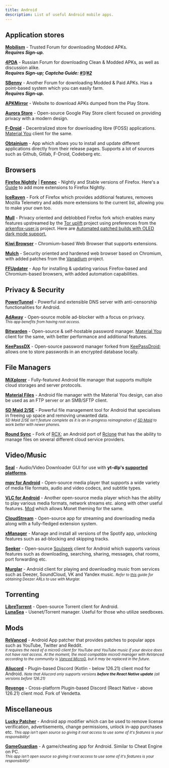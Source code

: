 ```yaml
---
title: Android 
description: List of useful Android mobile apps.
---
```


## Application stores
[**Mobilism**](https://forum.mobilism.me/) - Trusted Forum for downloading Modded APKs.   
**_Requires Sign-up._**

[**4PDA**](https://4pda.to/forum/) - Russian Forum for downloading Clean & Modded APKs, as well as discussion alike.   
**_Requires Sign-up; Captcha Guide: [#1](https://www.celsoazevedo.com/files/android/how-to-bypass-4pda-captchas/)/[#2](https://doorsgeek.blogspot.com/2015/08/4pdaru-loginregister-captcha-tutorial.html)_**

[**SBenny**](https://forum.sbenny.com) - Another Forum for downloading Modded & Paid APKs. Has a point-based system which you can easily farm.   
**_Requires Sign-up._**

[**APKMirror**](https://www.apkmirror.com/) - Website to download APKs dumped from the Play Store.

[**Aurora Store**](https://gitlab.com/AuroraOSS/AuroraStore) - Open-source Google Play Store client focused on providing privacy with a modern design.

[**F-Droid**](https://f-droid.org/) - Decentralized store for downloading libre (FOSS) applications. [Material You](https://github.com/Iamlooker/Droid-ify) client for the same.

[**Obtainium**](https://github.com/ImranR98/Obtainium) - App which allows you to install and update different applications directly from their release pages. Supports a lot of sources such as Github, Gitlab, F-Droid, Codeberg etc.

## Browsers
[**Firefox Nightly**](https://play.google.com/store/apps/details?id=org.mozilla.fenix) | [**Fennec**](https://f-droid.org/en/packages/org.mozilla.fennec_fdroid) - Nightly and Stable versions of Firefox.
Here's a [Guide](https://blog.mozilla.org/addons/2020/09/29/expanded-extension-support-in-firefox-for-android-nightly/) to add more extensions to Firefox Nightly.

[**IceRaven**](https://github.com/fork-maintainers/iceraven-browser#iceraven-browser--) - Fork of Firefox which provides additional features, removes Mozilla Telemetry and adds more extensions to the current list, allowing you to make your own too.

[**Mull**](https://divestos.org/pages/our_apps#mull) - Privacy oriented and deblobbed Firefox fork which enables many features upstreamed by the [Tor uplift](https://wiki.mozilla.org/Security/Tor_Uplift) project using preferences from the [arkenfox-user.js](https://github.com/arkenfox/user.js/) project. Here are [Automated patched builds with OLED dark mode support.](https://github.com/ArtikusHG/Mull-OLEDDark)  

[**Kiwi Browser**](https://kiwibrowser.com/) - Chromium-based Web Browser that supports extensions.

[**Mulch**](https://divestos.org/pages/our_apps#mulch) - Security oriented and hardened web browser based on Chromium, with added patches from the [Vanadium](https://github.com/GrapheneOS/Vanadium) project.

[**FFUpdater**](https://github.com/Tobi823/ffupdater) - App for installing & updating various Firefox-based and Chromium-based browsers, with added automation capabilities.

## Privacy & Security
[**PowerTunnel**](https://github.com/krlvm/PowerTunnel-Android) - Powerful and extensible DNS server with anti-censorship functionalities for Android.

[**AdAway**](https://adaway.org/) - Open-source mobile ad-blocker with a focus on privacy.          
*<small>This app benefits from having root access.</small>*

[**Bitwarden**](https://github.com/bitwarden/mobile) - Open-source & self-hostable password manager. [Material You](https://github.com/AChep/keyguard-app) client for the same, with better performance and additional features.

[**KeePassDX**](https://github.com/Kunzisoft/KeePassDX) - Open-source password manager forked from [KeePassDroid](https://github.com/bpellin/keepassdroid); allows one to store passwords in an encrypted database locally.

## File Managers
[**MiXplorer**](https://mixplorer.com/) - Fully-featured Android file manager that supports multiple cloud storages and server protocols.

[**Material Files**](https://github.com/zhanghai/MaterialFiles) - Android file manager with the Material You design, can also be used as an FTP server or an SMB/SFTP client.

[**SD Maid 2/SE**](https://github.com/d4rken-org/sdmaid-se) - Powerful file management tool for Android that specialises in freeing up space and removing unwanted data.   
*<small>SD Maid 2/SE isn't feature complete as it is an in-progress reimagination of [SD Maid](https://github.com/d4rken-org/sdmaid) to work better with newer phones.</small>*

[**Round Sync**](https://roundsync.com/) - Fork of [RCX](https://github.com/xOb/rcx/); an Android port of [Rclone](https://rclone.org/) that has the ability to manage files on several different cloud service providers.

## Video/Music
[**Seal**](https://github.com/JunkFood02/Seal) - Audio/Video Downloader GUI for use with **yt-dlp's [supported platforms](https://github.com/yt-dlp/yt-dlp/blob/master/supportedsites.md)**.

[**mpv for Android**](https://github.com/mpv-android/mpv-android) - Open-source media player that supports a wide variety of media file formats, audio and video codecs, and subtitle types.

[**VLC for Android**](https://videolan.org/vlc/download-android.html) - Another open-source media player which has the ability to play various media formats, network streams etc. along with other useful features. [Mod](https://t.me/waifupx_official/233) which allows Monet theming for the same.

[**CloudStream**](https://github.com/recloudstream/cloudstream/) - Open-source app for streaming and downloading media along with a fully-fledged extension system.

[**xManager**](https://xmanagerapp.com/) - Manage and install all versions of the Spotify app, unlocking features such as ad-blocking and skipping tracks.

[**Seeker**](https://github.com/jackBonadies/SeekerAndroid) - Open-source [Soulseek](https://slsknet.org/) client for Android which supports various features such as downloading, searching, sharing, messages, chat rooms, port forwarding etc.

[**Murglar**](https://murglar.app/) - Android client for playing and downloading music from services such as Deezer, SoundCloud, VK and Yandex music.
*<small>Refer to [this](https://rentry.org/firehawk52/) guide for obtaining Deezer ARLs to use with Murglar.</small>*



## Torrenting
[**LibreTorrent**](https://github.com/proninyaroslav/libretorrent) - Open-source Torrent client for Android.  
[**LunaSea**](https://www.lunasea.app/) - Usenet/Torrent manager. Useful for those who utilize seedboxes.

## Mods
[**ReVanced**](https://github.com/revanced/revanced-manager) - Android App patcher that provides patches to popular apps such as YouTube, Twitter and Reddit.    
*<small>It requires the need of a microG client for YouTube and YouTube music if your device does not have root access. At the moment, the most compatible microG manager with ReVanced according to the community is [Vanced MicroG](https://github.com/TeamVanced/VancedMicroG), but it may be replaced in the future.</small>*

[**Aliucord**](https://github.com/Aliucord/Aliucord) - Plugin-based Discord (Kotlin - below 126.21) client mod for Android.
*<small>Note that Aliucord only supports versions **before the React Native update** (all versions before 126.21)</small>*

[**Revenge**](https://github.com/revenge-mod/Revenge) - Cross-platform Plugin-based Discord (React Native - above 126.21) client mod. Fork of Vendetta.  

## Miscellaneous
[**Lucky Patcher**](https://www.luckypatchers.com/) - Android app modifier which can be used to remove license verification, advertisements, change permissions, unlock in-app purchases etc.
*<small>This app isn't open source so giving it root access to use some of it's features is your responsibility!</small>*

[**GameGuardian**](https://gameguardian.net/forum/) - A game/cheating app for Android. Similar to Cheat Engine on PC.  
*<small>This app isn't open source so giving it root access to use some of it's features is your responsibility!</small>*
